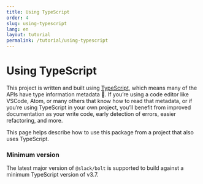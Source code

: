 ```yaml
---
title: Using TypeScript
order: 4
slug: using-typescript
lang: en
layout: tutorial
permalink: /tutorial/using-typescript
---
```

# Using TypeScript

This project is written and built using [TypeScript](https://www.typescriptlang.org/), which means many of the APIs have type information metadata 🎉. If you’re using a code editor like VSCode, Atom, or many others that know how to read that metadata, or if you’re using TypeScript in your own project, you’ll benefit from improved documentation as your write code, early detection of errors, easier refactoring, and more.

This page helps describe how to use this package from a project that also uses TypeScript.

### Minimum version

The latest major version of `@slack/bolt` is supported to build against a minimum TypeScript version of v3.7.
